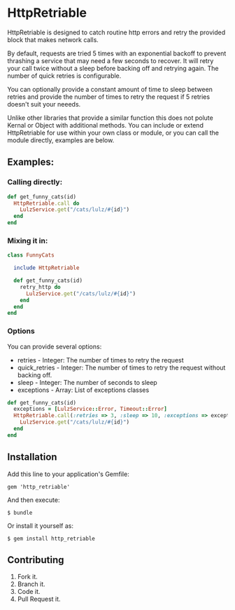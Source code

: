 # HttpRetriable

 HttpRetriable is designed to catch routine http errors and retry the provided
 block that makes network calls.

 By default, requests are tried 5 times with an exponential backoff to
 prevent thrashing a service that may need a few seconds to recover. It
 will retry your call twice without a sleep before backing off and
 retrying again. The number of quick retries is configurable.

 You can optionally provide a constant amount of time to sleep between retries
 and provide the number of times to retry the request if 5 retries doesn't suit
 your neeeds.

 Unlike other libraries that provide a similar function this does not polute
 Kernal or Object with additional methods. You can include or extend HttpRetriable
 for use within your own class or module, or you can call the module directly,
 examples are below.

## Examples:

### Calling directly:

```ruby
def get_funny_cats(id)
  HttpRetriable.call do
    LulzService.get("/cats/lulz/#{id}")
  end
end
```

### Mixing it in:

```ruby
class FunnyCats

  include HttpRetriable

  def get_funny_cats(id)
    retry_http do
      LulzService.get("/cats/lulz/#{id}")
    end
  end
end
```

### Options
 You can provide several options:
   * retries          - Integer: The number of times to retry the request
   * quick_retries    - Integer: The number of times to retry the request without backing off.
   * sleep            - Integer: The number of seconds to sleep
   * exceptions       - Array: List of exceptions classes

```ruby
def get_funny_cats(id)
  exceptions = [LulzService::Error, Timeout::Error]
  HttpRetriable.call(:retries => 3, :sleep => 10, :exceptions => exceptions) do
    LulzService.get("/cats/lulz/#{id}")
  end
end
```

## Installation

Add this line to your application's Gemfile:

    gem 'http_retriable'

And then execute:

    $ bundle

Or install it yourself as:

    $ gem install http_retriable

## Contributing

1. Fork it.
2. Branch it.
3. Code it.
4. Pull Request it.
